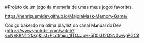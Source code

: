 #Projeto de um jogo da memória de umas meus jogos favoritos.

https://henriquemldev.github.io/MajoraMask-Memory-Game/

Código baseado na ótima playlist do canal Manual do Dev (https://www.youtube.com/watch?v=NV88N1r2Qkg&list=PLdtmpu_1ITQJJoH-5D0sU2Q2N0wwgPGCi)
